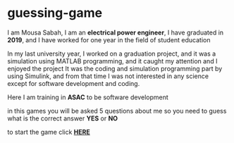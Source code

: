 # guessing-game

I am Mousa Sabah, I am an **electrical power engineer**, I have graduated in **2019**, and I have worked for one year in the field of student education


In my last university year, I worked on a graduation project, and it was a simulation using MATLAB programming, and it caught my attention and I enjoyed the project It was the coding and simulation programming part by using Simulink, and from that time I was not interested in any science except for software development and coding.

Here I am training in **ASAC** to be software development

in this games you will be asked 5 questions about me so you need to guess what is the correct answer **YES** or **NO**

to start the game click [**HERE**](https://mousasbbah.github.io/guessing-game/)